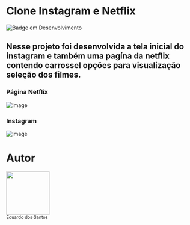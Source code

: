 # Clone Instagram e Netflix
![Badge em Desenvolvimento](http://img.shields.io/static/v1?label=STATUS&message=Finalizado&color=RED&style=for-the-badge)

## Nesse projeto foi desenvolvida a tela inicial do instagram e também uma pagína da netflix contendo carrossel opções para visualização seleção dos filmes.

### Página Netflix
![image](https://user-images.githubusercontent.com/37030387/204670385-ac923a1f-625f-49aa-810b-46627c09488a.png)


### Instagram
![image](https://user-images.githubusercontent.com/37030387/204670053-190fe468-49e6-42d1-8c96-5257801ed87c.png)


# Autor

 [<img src="https://avatars.githubusercontent.com/u/37030387?s=400&u=fcf5e6893710bee598bead4310834965df74a88a&v=4" width=115><br><sub>Eduardo dos Santos</sub>](https://github.com/Eduh06) 
